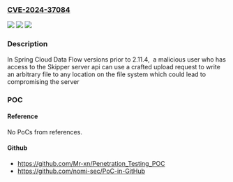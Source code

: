 ### [CVE-2024-37084](https://cve.mitre.org/cgi-bin/cvename.cgi?name=CVE-2024-37084)
![](https://img.shields.io/static/v1?label=Product&message=Spring%20Cloud%20Data%20Flow&color=blue)
![](https://img.shields.io/static/v1?label=Version&message=2.11.x%3C%202.11.4%20&color=brighgreen)
![](https://img.shields.io/static/v1?label=Vulnerability&message=n%2Fa&color=brighgreen)

### Description

In Spring Cloud Data Flow versions prior to 2.11.4,  a malicious user who has access to the Skipper server api can use a crafted upload request to write an arbitrary file to any location on the file system which could lead to compromising the server

### POC

#### Reference
No PoCs from references.

#### Github
- https://github.com/Mr-xn/Penetration_Testing_POC
- https://github.com/nomi-sec/PoC-in-GitHub

